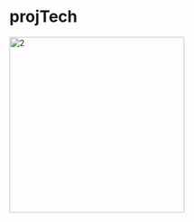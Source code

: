 # projTech

<img width="310" alt="2" src="https://github.com/user-attachments/assets/2122164b-ad17-4f47-b7d5-b42123107558" />
